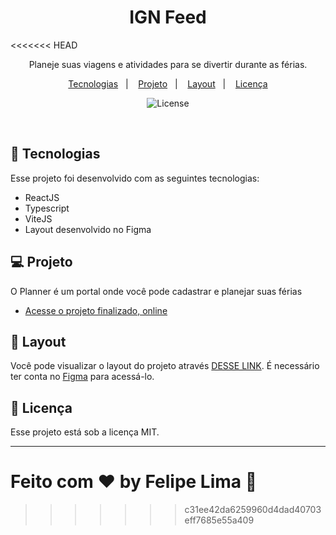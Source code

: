 <h1 align="center"> IGN Feed </h1>

<<<<<<< HEAD
<p align="center">
Planeje suas viagens e atividades para se divertir durante as férias.


<p align="center">
  <a href="#-tecnologias">Tecnologias</a>&nbsp;&nbsp;&nbsp;|&nbsp;&nbsp;&nbsp;
  <a href="#-projeto">Projeto</a>&nbsp;&nbsp;&nbsp;|&nbsp;&nbsp;&nbsp;
  <a href="#-layout">Layout</a>&nbsp;&nbsp;&nbsp;|&nbsp;&nbsp;&nbsp;
  <a href="#memo-licença">Licença</a>
</p>

<p align="center">
  <img alt="License" src="https://img.shields.io/static/v1?label=license&message=MIT&color=49AA26&labelColor=000000">
</p>

<br>

## 🚀 Tecnologias

Esse projeto foi desenvolvido com as seguintes tecnologias:

- ReactJS
- Typescript
- ViteJS
- Layout desenvolvido no Figma

## 💻 Projeto

O Planner é um portal onde você pode cadastrar e planejar suas férias

- [Acesse o projeto finalizado, online](https://ignfeed.netlify.app)

## 🔖 Layout

Você pode visualizar o layout do projeto através [DESSE LINK](https://www.figma.com/design/ZEGOXdhWOruZ5BTCI7JES9/NLW-Journey-%E2%80%A2-Planejador-de-viagem-(Community)?node-id=0-1&t=rrZMxP5687Fnh7rM-1). É necessário ter conta no [Figma](https://figma.com) para acessá-lo.

## :memo: Licença

Esse projeto está sob a licença MIT.

---

Feito com ♥ by Felipe Lima :wave:
=======

>>>>>>> c31ee42da6259960d4dad40703eff7685e55a409
